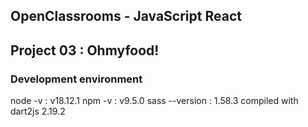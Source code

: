 ## OpenClassrooms - JavaScript React
## Project 03 : Ohmyfood!
### Development environment

node -v        : v18.12.1
npm -v         : v9.5.0
sass --version : 1.58.3 compiled with dart2js 2.19.2
